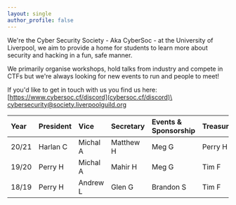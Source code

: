 ```yaml
---
layout: single
author_profile: false
---
```


We're the Cyber Security Society - Aka CyberSoc - at the University of Liverpool, we aim to provide a home for students to learn more about security and hacking in a fun, safe manner.

We primarily organise workshops, hold talks from industry and compete in CTFs but we're always looking for new events to run and people to meet!

If you'd like to get in touch with us you find us here:
[https://www.cybersoc.cf/discord](cybersoc.cf/discord)\
[cybersecurity@society.liverpoolguild.org](mailto:cybersecurity@society.liverpoolguild.org)

| Year | President | Vice | Secretary | Events & Sponsorship | Treasurer |
|:-----|:----------|:-----|:----------|:---------------------|:----------|
| 20/21 | Harlan C | Michal A | Matthew H | Meg G | Perry H |
| 19/20 | Perry H | Michal A | Mahir H | Meg G | Tim F |
| 18/19 | Perry H | Andrew L | Glen G | Brandon S | Tim F |
